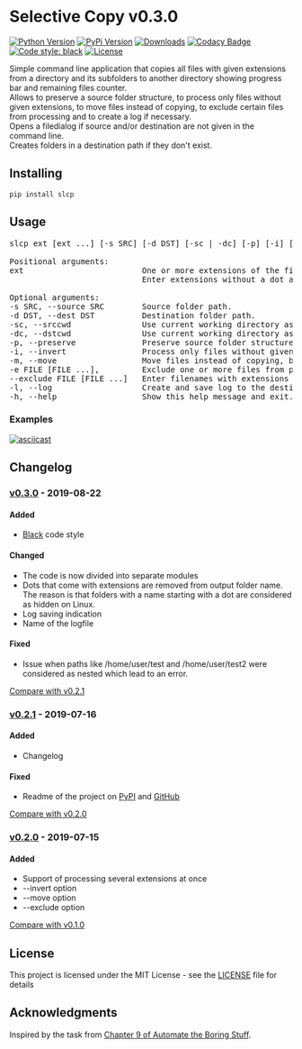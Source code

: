 # Selective Copy v0.3.0
[![Python Version](https://img.shields.io/pypi/pyversions/slcp.svg)](https://www.python.org/downloads/release/python-370/)
[![PyPi Version](https://img.shields.io/pypi/v/slcp.svg)](https://pypi.org/project/slcp/)
[![Downloads](https://pepy.tech/badge/slcp)](https://pepy.tech/project/slcp)
[![Codacy Badge](https://api.codacy.com/project/badge/Grade/bdde9d33956642129d82d219328ad5cc)](https://www.codacy.com/app/pltnk/selective_copy?utm_source=github.com&amp;utm_medium=referral&amp;utm_content=pltnk/selective_copy&amp;utm_campaign=Badge_Grade)
[![Code style: black](https://img.shields.io/badge/code%20style-black-000000.svg)](https://github.com/psf/black)
[![License](https://img.shields.io/github/license/pltnk/selective_copy.svg)](https://choosealicense.com/licenses/mit/)

Simple command line application that copies all files with given extensions from a directory and its subfolders to another directory showing progress bar and remaining files counter.\
Allows to preserve a source folder structure, to process only files without given extensions, to move files instead of copying, to exclude certain files from processing and to create a log if necessary.\
Opens a filedialog if source and/or destination are not given in the command line.\
Creates folders in a destination path if they don't exist.

## Installing

```pip install slcp```

## Usage

<pre>
slcp ext [ext ...] [-s SRC] [-d DST] [-sc | -dc] [-p] [-i] [-m] [-e FILE [FILE ...]] [-l] [-h]

Positional arguments:
ext                         One or more extensions of the files to copy. 
                            Enter extensions without a dot and separate by spaces.

Optional arguments:
-s SRC, --source SRC        Source folder path.
-d DST, --dest DST          Destination folder path.
-sc, --srccwd               Use current working directory as a source folder.
-dc, --dstcwd               Use current working directory as a destination folder.
-p, --preserve              Preserve source folder structure.
-i, --invert                Process only files without given extensions.
-m, --move                  Move files instead of copying, be careful with this option.
-e FILE [FILE ...],         Exclude one or more files from processing.
--exclude FILE [FILE ...]   Enter filenames with extensions and separate by spaces.
-l, --log                   Create and save log to the destination folder.
-h, --help                  Show this help message and exit.
</pre>

### Examples

[![asciicast](https://asciinema.org/a/263359.svg)](https://asciinema.org/a/263359?t=2)

## Changelog

### [v0.3.0](https://github.com/pltnk/selective_copy/releases/tag/v0.3.0) - 2019-08-22 
#### Added
- [Black](https://github.com/psf/black) code style

#### Changed
- The code is now divided into separate modules
- Dots that come with extensions are removed from output folder name. 
The reason is that folders with a name starting with a dot are considered as hidden on Linux.
- Log saving indication
- Name of the logfile

#### Fixed
- Issue when paths like /home/user/test and /home/user/test2 were considered as nested which lead to an error.

[Compare with v0.2.1](https://github.com/pltnk/selective_copy/compare/v0.2.1...v0.3.0)

### [v0.2.1](https://github.com/pltnk/selective_copy/releases/tag/v0.2.1) - 2019-07-16 
#### Added
- Changelog

#### Fixed
- Readme of the project on [PyPI](https://pypi.org/project/slcp/) and [GitHub](https://github.com/pltnk/selective_copy)

[Compare with v0.2.0](https://github.com/pltnk/selective_copy/compare/v0.2.0...v0.2.1)

### [v0.2.0](https://github.com/pltnk/selective_copy/releases/tag/v0.2.0) - 2019-07-15 
#### Added
- Support of processing several extensions at once
- --invert option
- --move option
- --exclude option

[Compare with v0.1.0](https://github.com/pltnk/selective_copy/compare/v0.1.0...v0.2.0)

## License

This project is licensed under the MIT License - see the [LICENSE](LICENSE) file for details

## Acknowledgments

Inspired by the task from [Chapter 9 of Automate the Boring Stuff](https://automatetheboringstuff.com/chapter9/).
